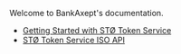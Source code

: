 Welcome to BankAxept's documentation.

* [Getting Started with STØ Token Service](./getting_started.md)
* [STØ Token Service ISO API](./TSP_ISO_Message.md)
